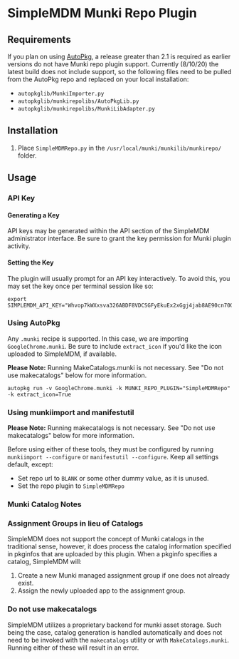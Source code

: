 # SimpleMDM Munki Repo Plugin

## Requirements

If you plan on using [AutoPkg](https://github.com/autopkg/autopkg), a release greater than 2.1 is required as earlier versions do not have Munki repo plugin support. Currently (8/10/20) the latest build does not include support, so the following files need to be pulled from the AutoPkg repo and replaced on your local installation:

* `autopkglib/MunkiImporter.py`
* `autopkglib/munkirepolibs/AutoPkgLib.py`
* `autopkglib/munkirepolibs/MunkiLibAdapter.py`

## Installation

1. Place `SimpleMDMRepo.py` in the `/usr/local/munki/munkilib/munkirepo/` folder.

## Usage

### API Key

#### Generating a Key

API keys may be generated within the API section of the SimpleMDM administrator interface. Be sure to grant the key permission for Munki plugin activity. 

#### Setting the Key

The plugin will usually prompt for an API key interactively. To avoid this, you may set the key once per terminal session like so:

```
export SIMPLEMDM_API_KEY="Whvop7kWXxsva326ABDF8VDCSGFyEkuEx2xGgj4jab8AE90cn70QdBTq0fplli0a" 
```

### Using AutoPkg

Any `.munki` recipe is supported. In this case, we are importing `GoogleChrome.munki`. Be sure to include `extract_icon` if you'd like the icon uploaded to SimpleMDM, if available.

**Please Note:** Running MakeCatalogs.munki is not necessary. See "Do not use makecatalogs" below for more information.

```
autopkg run -v GoogleChrome.munki -k MUNKI_REPO_PLUGIN="SimpleMDMRepo" -k extract_icon=True
```

### Using munkiimport and manifestutil

**Please Note:** Running makecatalogs is not necessary. See "Do not use makecatalogs" below for more information.

Before using either of these tools, they must be configured by running `munkiimport --configure` or `manifestutil --configure`. Keep all settings default, except:
- Set repo url to `BLANK` or some other dummy value, as it is unused.
- Set the repo plugin to `SimpleMDMRepo`

### Munki Catalog Notes

### Assignment Groups in lieu of Catalogs 

SimpleMDM does not support the concept of Munki catalogs in the traditional sense, however, it does process the catalog information specified in pkginfos that are uploaded by this plugin. When a pkginfo specifies a catalog, SimpleMDM will:
1. Create a new Munki managed assignment group if one does not already exist.
1. Assign the newly uploaded app to the assignment group.

### Do not use makecatalogs

SimpleMDM utilizes a proprietary backend for munki asset storage. Such being the case, catalog generation is handled automatically and does not need to be invoked with the `makecatalogs` utility or with `MakeCatalogs.munki`. Running either of these will result in an error.
